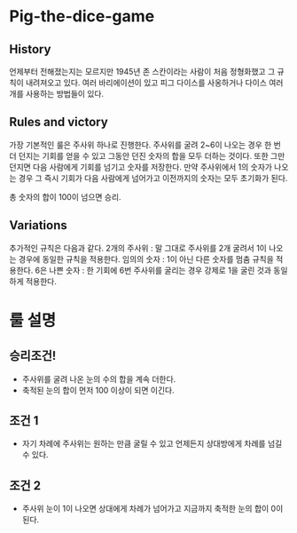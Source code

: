 # Pig-the-dice-game

## History

언제부터 전해졌는지는 모르지만 1945년 존 스칸이라는 사람이 처음 정형화했고 그 규칙이 내려져오고 있다. 여러 바리에이션이 있고 피그 다이스를 사옹하거나 다이스 여러 개를 사용하는 방법들이 있다.

## Rules and victory

가장 기본적인 룰은 주사위 하나로 진행한다.
주사위를 굴려 2~6이 나오는 경우 한 번 더 던지는 기회를 얻을 수 있고 그동안 던진 숫자의 합을 모두 더하는 것이다. 또한 그만 던지면 다음 사람에게 기회를 넘기고 숫자를 저장한다. 만약 주사위에서 1의 숫자가 나오는 경우 그 즉시 기회가 다음 사람에게 넘어가고 이전까지의 숫자는 모두 초기화가 된다.

총 숫자의 합이 100이 넘으면 승리.

## Variations

추가적인 규칙은 다음과 같다.
2개의 주사위 : 말 그대로 주사위를 2개 굴려서 1이 나오는 경우에 동일한 규칙을 적용한다.
임의의 숫자 : 1이 아닌 다른 숫자를 멈춤 규칙을 적용한다.
6은 나쁜 숫자 : 한 기회에 6번 주사위를 굴리는 경우 강제로 1을 굴린 것과 동일하게 적용한다.

# 룰 설명

## 승리조건!
* 주사위를 굴려 나온 눈의 수의 합을 계속 더한다.
* 축적된 눈의 합이 먼저 100 이상이 되면 이긴다.

## 조건 1
* 자기 차례에 주사위는 원하는 만큼 굴릴 수 있고 언제든지 상대방에게 차례를 넘길 수 있다.

## 조건 2
* 주사위 눈이 1이 나오면 상대에게 차례가 넘어가고 지금까지 축적한 눈의 합이 0이 된다.
